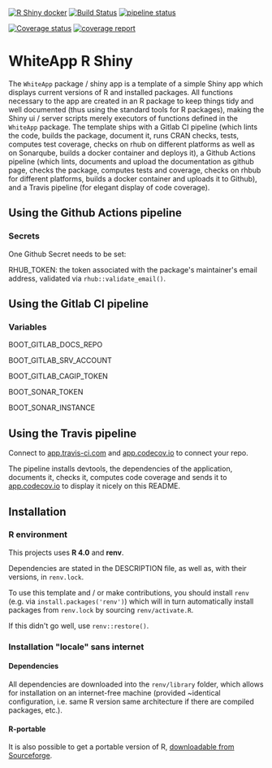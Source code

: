 [![R Shiny docker](https://github.com/adimajo/whiteapp_shiny/actions/workflows/r-shiny.yml/badge.svg)](https://github.com/adimajo/whiteapp_shiny/actions/workflows/r-shiny.yml)
[![Build Status](https://app.travis-ci.com/adimajo/whiteapp_shiny.svg?token=opB6ydhp1rfhZkQiU4AY&branch=master)](https://app.travis-ci.com/adimajo/whiteapp_shiny)
[![pipeline status](https://gitlab.com/adimajo/whiteapp_shiny/badges/master/pipeline.svg)](https://gitlab.com/adimajo/whiteapp_shiny/-/commits/master)

[![Coverage status](https://codecov.io/gh/adimajo/whiteapp_shiny/branch/master/graph/badge.svg)](https://codecov.io/github/adimajo/whiteapp_shiny?branch=master)
[![coverage report](https://gitlab.com/adimajo/whiteapp_shiny/badges/master/coverage.svg)](https://gitlab.com/adimajo/whiteapp_shiny/-/commits/master)

# WhiteApp R Shiny

The `WhiteApp` package / shiny app is a template of a simple Shiny app which displays current versions of R and installed packages. All functions necessary to the app are created in an R package to keep things tidy and well documented (thus using the standard tools for R packages), making the Shiny ui / server scripts merely executors of functions defined in the `WhiteApp` package. The template ships with a Gitlab CI pipeline (which lints the code, builds the package, document it, runs CRAN checks, tests, computes test coverage, checks on rhub on different platforms as well as on Sonarqube, builds a docker container and deploys it), a Github Actions pipeline (which lints, documents and upload the documentation as github page, checks the package, computes tests and coverage, checks on rhbub for different platforms, builds a docker container and uploads it to Github), and a Travis pipeline (for elegant display of code coverage). 

## Using the Github Actions pipeline

### Secrets

One Github Secret needs to be set:

RHUB_TOKEN: the token associated with the package's maintainer's email address, validated via `rhub::validate_email()`.

## Using the Gitlab CI pipeline

### Variables

BOOT_GITLAB_DOCS_REPO

BOOT_GITLAB_SRV_ACCOUNT

BOOT_GITLAB_CAGIP_TOKEN

BOOT_SONAR_TOKEN

BOOT_SONAR_INSTANCE

## Using the Travis pipeline

Connect to [app.travis-ci.com](https://app.travis-ci.com/) and [app.codecov.io](https://app.codecov.io) to connect your repo.

The pipeline installs devtools, the dependencies of the application, documents it, checks it, computes code coverage
and sends it to [app.codecov.io](https://app.codecov.io) to display it nicely on this README.

## Installation

### R environment

This projects uses **R 4.0** and **renv**.

Dependencies are stated in the DESCRIPTION file, as well as, with their versions, in `renv.lock`.

To use this template and / or make contributions, you should install `renv` (e.g. via `install.packages('renv')`) which will in turn automatically install packages from `renv.lock` by sourcing `renv/activate.R`.

If this didn't go well, use `renv::restore()`.

### Installation "locale" sans internet

#### Dependencies

All dependencies are downloaded into the `renv/library` folder, which allows for installation on an internet-free machine (provided ~identical configuration, i.e. same R version same architecture if there are compiled packages, etc.).

#### R-portable

It is also possible to get a portable version of R, [downloadable from Sourceforge](https://sourceforge.net/projects/rportable/).
